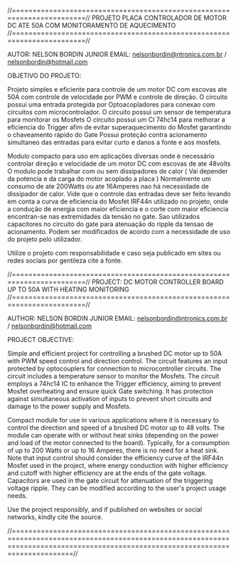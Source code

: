 //========================================================================//
              PROJETO PLACA CONTROLADOR DE MOTOR DC ATE 50A 
                    COM MONITORAMENTO DE AQUECIMENTO
//========================================================================//
  
  AUTOR: NELSON BORDIN JUNIOR
  EMAIL: nelsonbordin@ntronics.com.br / nelsonbordin@hotmail.com

  OBJETIVO DO PROJETO:

  Projeto simples e eficiente para controle de um motor DC com escovas ate 50A com controle de velocidade por PWM e controle de direção.
  O circuito possui uma entrada protegida por Optoacopladores para conexao com circuitos com microcontrolador.
  O circuito possui um sensor de temperatura para monitorar os Mosfets
  O circuito possui um CI 74hc14 para melhorar a eficiencia do Trigger afim de evitar superaquecimento do Mosfet garantindo o chaveamento rápido do Gate
  Possui proteção contra acionamento simultaneo das entradas para evitar curto e danos a fonte e aos mosfets.


  Modulo compacto para uso em aplicações diversas onde é necessário controlar direção e velocidade de um motor DC com escovas de ate 48volts
  O modulo pode trabalhar com ou sem dissipadores de calor ( Vai depender da potencia e da carga do motor acoplado a placa )
  Normalmente um consumo de ate 200Watts ou ate 16Amperes nao há necessidade de dissipador de calor. Vide que o controle das entradas deve ser feito levando em 
  conta a curva de eficiencia do Mosfet IRF44n utilizado no projeto, onde a condução de energia com maior eficiencia e o corte com maior eficiencia encontran-se nas extremidades da 
  tensão no gate.
  Sao utilizados capacitores no circuito do gate para atenuação do ripple da tensao de acionamento. Podem ser modificados de acordo com a necessidade de uso do projeto pelo utilizador.

  Utilize o projeto com responsabilidade e caso seja publicado em sites ou redes sociais por gentileza cite a fonte.
  
//========================================================================//
              PROJECT: DC MOTOR CONTROLLER BOARD UP TO 50A
                       WITH HEATING MONITORING    
//========================================================================//

  AUTHOR: NELSON BORDIN JUNIOR
  EMAIL: nelsonbordin@ntronics.com.br / nelsonbordin@hotmail.com

  PROJECT OBJECTIVE:

  Simple and efficient project for controlling a brushed DC motor up to 50A with PWM speed control and direction control.
  The circuit features an input protected by optocouplers for connection to microcontroller circuits.
  The circuit includes a temperature sensor to monitor the Mosfets.
  The circuit employs a 74hc14 IC to enhance the Trigger efficiency, aiming to prevent Mosfet overheating and ensure quick Gate switching.
  It has protection against simultaneous activation of inputs to prevent short circuits and damage to the power supply and Mosfets.

  Compact module for use in various applications where it is necessary to control the direction and speed of a brushed DC motor up to 48 volts.
  The module can operate with or without heat sinks (depending on the power and load of the motor connected to the board).
  Typically, for a consumption of up to 200 Watts or up to 16 Amperes, there is no need for a heat sink. Note that input control should consider the efficiency curve of the IRF44n Mosfet
  used in the project, where energy conduction with higher efficiency and cutoff with higher efficiency are at the ends of the gate voltage.
  Capacitors are used in the gate circuit for attenuation of the triggering voltage ripple. They can be modified according to the user's project usage needs.

  Use the project responsibly, and if published on websites or social networks, kindly cite the source.
  

  //=================================================================================================================================================================================//
